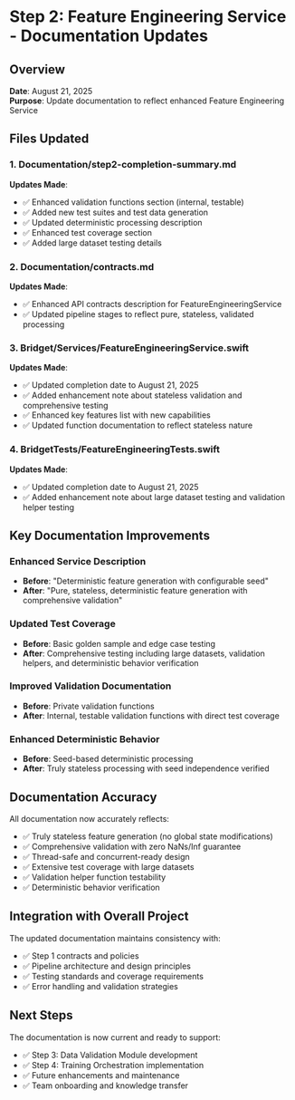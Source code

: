 # Step 2: Feature Engineering Service - Documentation Updates

## Overview

**Date**: August 21, 2025  
**Purpose**: Update documentation to reflect enhanced Feature Engineering Service

## Files Updated

### 1. **Documentation/step2-completion-summary.md**
**Updates Made**:
- ✅ Enhanced validation functions section (internal, testable)
- ✅ Added new test suites and test data generation
- ✅ Updated deterministic processing description
- ✅ Enhanced test coverage section
- ✅ Added large dataset testing details

### 2. **Documentation/contracts.md**
**Updates Made**:
- ✅ Enhanced API contracts description for FeatureEngineeringService
- ✅ Updated pipeline stages to reflect pure, stateless, validated processing

### 3. **Bridget/Services/FeatureEngineeringService.swift**
**Updates Made**:
- ✅ Updated completion date to August 21, 2025
- ✅ Added enhancement note about stateless validation and comprehensive testing
- ✅ Enhanced key features list with new capabilities
- ✅ Updated function documentation to reflect stateless nature

### 4. **BridgetTests/FeatureEngineeringTests.swift**
**Updates Made**:
- ✅ Updated completion date to August 21, 2025
- ✅ Added enhancement note about large dataset testing and validation helper testing

## Key Documentation Improvements

### **Enhanced Service Description**
- **Before**: "Deterministic feature generation with configurable seed"
- **After**: "Pure, stateless, deterministic feature generation with comprehensive validation"

### **Updated Test Coverage**
- **Before**: Basic golden sample and edge case testing
- **After**: Comprehensive testing including large datasets, validation helpers, and deterministic behavior verification

### **Improved Validation Documentation**
- **Before**: Private validation functions
- **After**: Internal, testable validation functions with direct test coverage

### **Enhanced Deterministic Behavior**
- **Before**: Seed-based deterministic processing
- **After**: Truly stateless processing with seed independence verified

## Documentation Accuracy

All documentation now accurately reflects:
- ✅ Truly stateless feature generation (no global state modifications)
- ✅ Comprehensive validation with zero NaNs/Inf guarantee
- ✅ Thread-safe and concurrent-ready design
- ✅ Extensive test coverage with large datasets
- ✅ Validation helper function testability
- ✅ Deterministic behavior verification

## Integration with Overall Project

The updated documentation maintains consistency with:
- ✅ Step 1 contracts and policies
- ✅ Pipeline architecture and design principles
- ✅ Testing standards and coverage requirements
- ✅ Error handling and validation strategies

## Next Steps

The documentation is now current and ready to support:
- ✅ Step 3: Data Validation Module development
- ✅ Step 4: Training Orchestration implementation
- ✅ Future enhancements and maintenance
- ✅ Team onboarding and knowledge transfer
